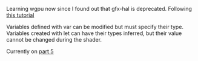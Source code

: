 Learning wgpu now since I found out that gfx-hal is deprecated. Following [this tutorial](https://sotrh.github.io/learn-wgpu/beginner/tutorial1-window/#the-code)

Variables defined with var can be modified but must specify their type. Variables created with let can have their types inferred, but their value cannot be changed during the shader.

Currently on [part 5](https://sotrh.github.io/learn-wgpu/beginner/tutorial5-textures/#loading-an-image-from-a-file)